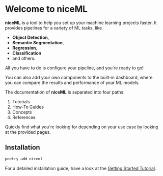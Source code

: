 # Welcome to niceML

**niceML** is a tool to help you set up your machine learning projects faster. 
It provides pipelines for a variety of ML tasks, like

- **Object Detection**,
- **Semantic Segmentation**,
- **Regression**,
- **Classification**
- and others.

All you have to do is configure your pipeline, and you're ready to go!

You can also add your own components to the built-in dashboard, 
where you can compare the results and performance of your ML models.


The documentation of **niceML** is separated into four paths:

1. Tutorials
2. How-To Guides
3. Concepts
4. References


Quickly find what you're looking for depending on
your use case by looking at the provided pages.

## Installation

```bash
poetry add niceml
```

For a detailed installation guide, have a look at the [Getting Started Tutorial](
    getting-started.md#installation).
